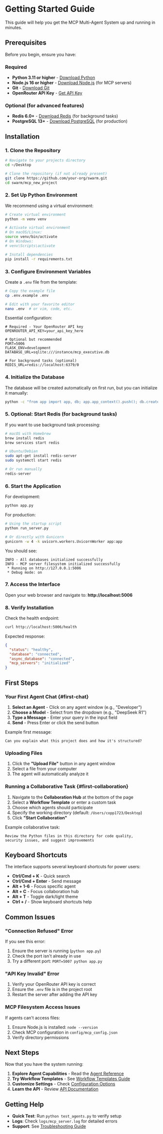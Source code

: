 # Getting Started Guide

This guide will help you get the MCP Multi-Agent System up and running in minutes.

## Prerequisites

Before you begin, ensure you have:

### Required
- **Python 3.11 or higher** - [Download Python](https://www.python.org/downloads/)
- **Node.js 16 or higher** - [Download Node.js](https://nodejs.org/) (for MCP servers)
- **Git** - [Download Git](https://git-scm.com/)
- **OpenRouter API Key** - [Get API Key](https://openrouter.ai/)

### Optional (for advanced features)
- **Redis 6.0+** - [Download Redis](https://redis.io/download) (for background tasks)
- **PostgreSQL 13+** - [Download PostgreSQL](https://www.postgresql.org/download/) (for production)

## Installation

### 1. Clone the Repository

```bash
# Navigate to your projects directory
cd ~/Desktop

# Clone the repository (if not already present)
git clone https://github.com/your-org/swarm.git
cd swarm/mcp_new_project
```

### 2. Set Up Python Environment

We recommend using a virtual environment:

```bash
# Create virtual environment
python -m venv venv

# Activate virtual environment
# On macOS/Linux:
source venv/bin/activate
# On Windows:
# venv\Scripts\activate

# Install dependencies
pip install -r requirements.txt
```

### 3. Configure Environment Variables

Create a `.env` file from the template:

```bash
# Copy the example file
cp .env.example .env

# Edit with your favorite editor
nano .env  # or vim, code, etc.
```

Essential configuration:

```env
# Required - Your OpenRouter API key
OPENROUTER_API_KEY=your_api_key_here

# Optional but recommended
PORT=5006
FLASK_ENV=development
DATABASE_URL=sqlite:///instance/mcp_executive.db

# For background tasks (optional)
REDIS_URL=redis://localhost:6379/0
```

### 4. Initialize the Database

The database will be created automatically on first run, but you can initialize it manually:

```bash
python -c "from app import app, db; app.app_context().push(); db.create_all()"
```

### 5. Optional: Start Redis (for background tasks)

If you want to use background task processing:

```bash
# macOS with Homebrew
brew install redis
brew services start redis

# Ubuntu/Debian
sudo apt-get install redis-server
sudo systemctl start redis

# Or run manually
redis-server
```

### 6. Start the Application

For development:
```bash
python app.py
```

For production:
```bash
# Using the startup script
python run_server.py

# Or directly with Gunicorn
gunicorn -w 4 -k uvicorn.workers.UvicornWorker app:app
```

You should see:
```
INFO - All databases initialized successfully
INFO - MCP server filesystem initialized successfully
 * Running on http://127.0.0.1:5006
 * Debug mode: on
```

### 7. Access the Interface

Open your web browser and navigate to: **http://localhost:5006**

### 8. Verify Installation

Check the health endpoint:
```bash
curl http://localhost:5006/health
```

Expected response:
```json
{
  "status": "healthy",
  "database": "connected",
  "async_database": "connected",
  "mcp_servers": "initialized"
}
```

## First Steps

### Your First Agent Chat {#first-chat}

1. **Select an Agent** - Click on any agent window (e.g., "Developer")
2. **Choose a Model** - Select from the dropdown (e.g., "DeepSeek R1")
3. **Type a Message** - Enter your query in the input field
4. **Send** - Press Enter or click the send button

Example first message:
```
Can you explain what this project does and how it's structured?
```

### Uploading Files

1. Click the **"Upload File"** button in any agent window
2. Select a file from your computer
3. The agent will automatically analyze it

### Running a Collaborative Task {#first-collaboration}

1. Navigate to the **Collaboration Hub** at the bottom of the page
2. Select a **Workflow Template** or enter a custom task
3. Choose which agents should participate
4. Specify the working directory (default: `/Users/copp1723/Desktop`)
5. Click **"Start Collaboration"**

Example collaborative task:
```
Review the Python files in this directory for code quality, 
security issues, and suggest improvements
```

## Keyboard Shortcuts

The interface supports several keyboard shortcuts for power users:

- **Ctrl/Cmd + K** - Quick search
- **Ctrl/Cmd + Enter** - Send message
- **Alt + 1-6** - Focus specific agent
- **Alt + C** - Focus collaboration hub
- **Alt + T** - Toggle dark/light theme
- **Ctrl + /** - Show keyboard shortcuts help

## Common Issues

### "Connection Refused" Error

If you see this error:
1. Ensure the server is running (`python app.py`)
2. Check the port isn't already in use
3. Try a different port: `PORT=5007 python app.py`

### "API Key Invalid" Error

1. Verify your OpenRouter API key is correct
2. Ensure the `.env` file is in the project root
3. Restart the server after adding the API key

### MCP Filesystem Access Issues

If agents can't access files:
1. Ensure Node.js is installed: `node --version`
2. Check MCP configuration in `config/mcp_config.json`
3. Verify directory permissions

## Next Steps

Now that you have the system running:

1. **Explore Agent Capabilities** - Read the [Agent Reference](./agents/README.md)
2. **Try Workflow Templates** - See [Workflow Templates Guide](./user-guide.md#workflows)
3. **Customize Settings** - Check [Configuration Options](./configuration.md)
4. **Learn the API** - Review [API Documentation](./api/README.md)

## Getting Help

- **Quick Test**: Run `python test_agents.py` to verify setup
- **Logs**: Check `logs/mcp_server.log` for detailed errors
- **Support**: See [Troubleshooting Guide](./troubleshooting.md)